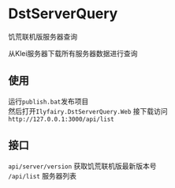 # DstServerQuery
饥荒联机版服务器查询

从Klei服务器下载所有服务器数据进行查询

## 使用

运行`publish.bat`发布项目  
然后打开`Ilyfairy.DstServerQuery.Web`
接下载访问`http://127.0.0.1:3000/api/list`

## 接口

`api/server/version` 获取饥荒联机版最新版本号  
`/api/list` 服务器列表  
